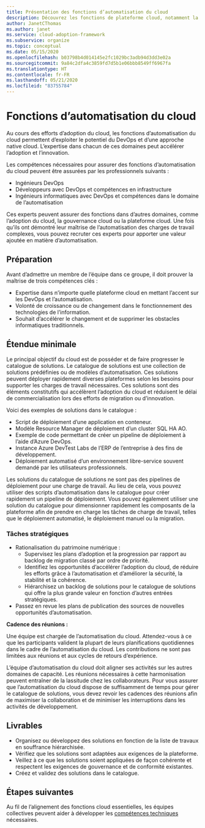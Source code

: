 ```yaml
---
title: Présentation des fonctions d’automatisation du cloud
description: Découvrez les fonctions de plateforme cloud, notamment la source de la fonctionnalité, l’étendue et le livrable.
author: JanetCThomas
ms.author: janet
ms.service: cloud-adoption-framework
ms.subservice: organize
ms.topic: conceptual
ms.date: 05/15/2020
ms.openlocfilehash: b03798b4d014145e2fc1029bc3adb94d3dd3e02a
ms.sourcegitcommit: 9a84c2dfa4c3859fd7d5b1e06bbb8549ff6967fa
ms.translationtype: HT
ms.contentlocale: fr-FR
ms.lasthandoff: 05/21/2020
ms.locfileid: "83755784"
---
```

# <a name="cloud-automation-functions"></a>Fonctions d’automatisation du cloud

Au cours des efforts d’adoption du cloud, les fonctions d’automatisation du cloud permettent d’exploiter le potentiel du DevOps et d’une approche native cloud. L’expertise dans chacun de ces domaines peut accélérer l’adoption et l’innovation.

Les compétences nécessaires pour assurer des fonctions d’automatisation du cloud peuvent être assurées par les professionnels suivants :

- Ingénieurs DevOps
- Développeurs avec DevOps et compétences en infrastructure
- Ingénieurs informatiques avec DevOps et compétences dans le domaine de l’automatisation

Ces experts peuvent assurer des fonctions dans d’autres domaines, comme l’adoption du cloud, la gouvernance cloud ou la plateforme cloud. Une fois qu’ils ont démontré leur maîtrise de l’automatisation des charges de travail complexes, vous pouvez recruter ces experts pour apporter une valeur ajoutée en matière d’automatisation.

## <a name="preparation"></a>Préparation

Avant d’admettre un membre de l’équipe dans ce groupe, il doit prouver la maîtrise de trois compétences clés :

- Expertise dans n’importe quelle plateforme cloud en mettant l’accent sur les DevOps et l’automatisation.
- Volonté de croissance ou de changement dans le fonctionnement des technologies de l’information.
- Souhait d’accélérer le changement et de supprimer les obstacles informatiques traditionnels.

## <a name="minimum-scope"></a>Étendue minimale

Le principal objectif du cloud est de posséder et de faire progresser le catalogue de solutions. Le catalogue de solutions est une collection de solutions prédéfinies ou de modèles d’automatisation. Ces solutions peuvent déployer rapidement diverses plateformes selon les besoins pour supporter les charges de travail nécessaires. Ces solutions sont des éléments constitutifs qui accélèrent l’adoption du cloud et réduisent le délai de commercialisation lors des efforts de migration ou d’innovation.

Voici des exemples de solutions dans le catalogue :

- Script de déploiement d’une application en conteneur.
- Modèle Resource Manager de déploiement d’un cluster SQL HA AO.
- Exemple de code permettant de créer un pipeline de déploiement à l’aide d’Azure DevOps.
- Instance Azure DevTest Labs de l’ERP de l’entreprise à des fins de développement.
- Déploiement automatisé d’un environnement libre-service souvent demandé par les utilisateurs professionnels.

Les solutions du catalogue de solutions ne sont pas des pipelines de déploiement pour une charge de travail. Au lieu de cela, vous pouvez utiliser des scripts d’automatisation dans le catalogue pour créer rapidement un pipeline de déploiement. Vous pouvez également utiliser une solution du catalogue pour dimensionner rapidement les composants de la plateforme afin de prendre en charge les tâches de charge de travail, telles que le déploiement automatisé, le déploiement manuel ou la migration.

### <a name="strategic-tasks"></a>Tâches stratégiques

- Rationalisation du patrimoine numérique :
  - Supervisez les plans d’adoption et la progression par rapport au backlog de migration classé par ordre de priorité.
  - Identifiez les opportunités d’accélérer l’adoption du cloud, de réduire les efforts grâce à l’automatisation et d’améliorer la sécurité, la stabilité et la cohérence.
  - Hiérarchisez un backlog de solutions pour le catalogue de solutions qui offre la plus grande valeur en fonction d’autres entrées stratégiques.
- Passez en revue les plans de publication des sources de nouvelles opportunités d’automatisation.

**Cadence des réunions :**

Une équipe est chargée de l’automatisation du cloud. Attendez-vous à ce que les participants valident la plupart de leurs planifications quotidiennes dans le cadre de l’automatisation du cloud. Les contributions ne sont pas limitées aux réunions et aux cycles de retours d’expérience.

L’équipe d’automatisation du cloud doit aligner ses activités sur les autres domaines de capacité. Les réunions nécessaires à cette harmonisation peuvent entraîner de la lassitude chez les collaborateurs. Pour vous assurer que l’automatisation du cloud dispose de suffisamment de temps pour gérer le catalogue de solutions, vous devez revoir les cadences des réunions afin de maximiser la collaboration et de minimiser les interruptions dans les activités de développement.

## <a name="deliverables"></a>Livrables

- Organisez ou développez des solutions en fonction de la liste de travaux en souffrance hiérarchisée.
- Vérifiez que les solutions sont adaptées aux exigences de la plateforme.
- Veillez à ce que les solutions soient appliquées de façon cohérente et respectent les exigences de gouvernance et de conformité existantes.
- Créez et validez des solutions dans le catalogue.

## <a name="next-steps"></a>Étapes suivantes

Au fil de l’alignement des fonctions cloud essentielles, les équipes collectives peuvent aider à développer les [compétences techniques](../organize/suggested-skills.md) nécessaires.

